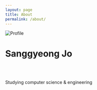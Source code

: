 ```yaml
---
layout: page
title: About
permalink: /about/
---
```

<p class="profile-container"><img class="profile_pic" src="http://www.gravatar.com/avatar/c6b0a85884aef260ae58de1275258ef0?s=300" alt="Profile" /></p>
<p class="profile-container"><h1>Sanggyeong Jo</h1></p>
<br>
<br>
<p class="profile-container">Studying computer science & engineering</p>
